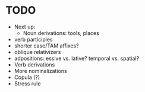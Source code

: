 # TODO

- Next up:
    - Noun derivations: tools, places
- verb participles
- shorter case/TAM affixes?
- oblique relativizers
- adpositions: essive vs. lative? temporal vs. spatial?
- Verb derivations
- More nominalizations
- Copula (?)
- Stress rule
